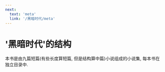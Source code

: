 ```yaml
---
next:
  text: 'meta'
  link: '/黑暗时代/meta'
---
```


# '黑暗时代'的结构

本书是由九篇短篇(有些长度算短篇, 但是结构算中篇)小说组成的小说集, 每本书在独立目录中.
